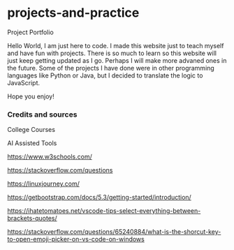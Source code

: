 # projects-and-practice
Project Portfolio

Hello World, I am just here to code. I made this website just to teach myself and have fun with projects. There is so much to learn so this website will just keep getting updated as I go. Perhaps I will make more advaned ones in the future. Some of the projects I have done were in other programming languages like Python or Java, but I decided to translate the logic to JavaScript. 

Hope you enjoy! 





### Credits and sources

  College Courses

  AI Assisted Tools
  
  https://www.w3schools.com/
  
  https://stackoverflow.com/questions
  
  https://linuxjourney.com/
  
  https://getbootstrap.com/docs/5.3/getting-started/introduction/

  https://ihatetomatoes.net/vscode-tips-select-everything-between-brackets-quotes/

  https://stackoverflow.com/questions/65240884/what-is-the-shorcut-key-to-open-emoji-picker-on-vs-code-on-windows
